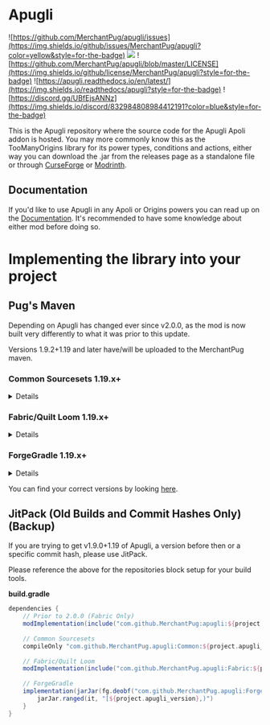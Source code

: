 # Apugli
![https://github.com/MerchantPug/apugli/issues](https://img.shields.io/github/issues/MerchantPug/apugli?color=yellow&style=for-the-badge) ![](https://img.shields.io/github/issues-pr/MerchantPug/apugli?color=lime&style=for-the-badge) ![https://github.com/MerchantPug/apugli/blob/master/LICENSE](https://img.shields.io/github/license/MerchantPug/apugli?style=for-the-badge) ![https://apugli.readthedocs.io/en/latest/](https://img.shields.io/readthedocs/apugli?style=for-the-badge) ![https://discord.gg/UBfEjsANNz](https://img.shields.io/discord/832984808984412191?color=blue&style=for-the-badge)

This is the Apugli repository where the source code for the Apugli Apoli addon is hosted. You may more commonly know this as the TooManyOrigins library for its power types, conditions and actions, either way you can download the .jar from the releases page as a standalone file or through [CurseForge](https://www.curseforge.com/minecraft/mc-mods/apugli) or [Modrinth](https://modrinth.com/mod/apugli).

## Documentation
If you'd like to use Apugli in any Apoli or Origins powers you can read up on the [Documentation](https://apugli.readthedocs.io/en/latest/).
It's recommended to have some knowledge about either mod before doing so.

# Implementing the library into your project

## Pug's Maven

Depending on Apugli has changed ever since v2.0.0, as the mod is now built very differently to what it was prior to this update.

Versions 1.9.2+1.19 and later have/will be uploaded to the MerchantPug maven.

### Common Sourcesets 1.19.x+
<details>
<br>
**build.gradle**

```groovy
repositories {
    maven {
        name = "Pug's Maven"
        url = 'https://maven.merchantpug.net/releases/'
    }
    maven {
        name = "Ladysnake Libs"
        url = 'https://ladysnake.jfrog.io/artifactory/mods'
    }
    maven {
        name = "JitPack"
        url = 'https://jitpack.io'
    }
    maven {
        url = 'https://maven.cafeteria.dev'
        content {
            includeGroup 'net.adriantodt.fabricmc'
        }
    }
    maven {
        url "https://maven.shedaniel.me/"
    }
    maven {
        url "https://maven.terraformersmc.com/"
    }
    maven {
        name = "Modrinth"
        url = "https://api.modrinth.com/maven"
        content {
            includeGroup "maven.modrinth"
        }
    }
}

dependencies {
    compileOnly "net.merchantpug:Apugli:${project.apugli_version}-common"
}
```
</details>

### Fabric/Quilt Loom 1.19.x+
<details>
<br>
**build.gradle**

```groovy
repositories {
    maven {
        name = "Pug's Maven"
        url = 'https://maven.merchantpug.net/releases/'
    }
    maven {
        name = "Ladysnake Libs"
        url = 'https://ladysnake.jfrog.io/artifactory/mods'
    }
    maven {
        name = "JitPack"
        url = 'https://jitpack.io'
    }
    maven {
        url = 'https://maven.cafeteria.dev'
        content {
            includeGroup 'net.adriantodt.fabricmc'
        }
    }
    maven {
        name = "Shedaniel"
        url "https://maven.shedaniel.me/"
    }
    maven {
        name = "TerraformersMC"
        url "https://maven.terraformersmc.com/"
    }
    maven {
        name = "Modrinth"
        url = "https://api.modrinth.com/maven"
        content {
            includeGroup "maven.modrinth"
        }
    }
}

dependencies {
    modImplementation(include("net.merchantpug:Apugli:${project.apugli_version}-fabric"))
}
```
You are able to remove the `include` block if you don't wish to include Apugli inside your jar.
</details>

### ForgeGradle 1.19.x+
<details>
<br>
**build.gradle**

```groovy
repositories {
    maven { 
        url 'https://maven.theillusivec4.top'
    }
    maven {
        name = "JitPack"
        url = 'https://jitpack.io'
    }
}

dependencies {
    implementation(jarJar(fg.deobf("net.merchantpug:Apugli:${project.apugli_version}-forge"))) {
        jarJar.ranged(it, "[${project.apugli_version},)")
    }
}
```
You are able to remove the `jarJar` blocks if you don't wish to include Apugli inside your jar.
</details>

You can find your correct versions by looking [here](https://maven.merchantpug.net/#/releases/net/merchantpug/Apugli).

## JitPack (Old Builds and Commit Hashes Only) (Backup)

If you are trying to get v1.9.0+1.19 of Apugli, a version before then or a specific commit hash, please use JitPack.

Please reference the above for the repositories block setup for your build tools.

**build.gradle**

```groovy
dependencies {
    // Prior to 2.0.0 (Fabric Only)
    modImplementation(include("com.github.MerchantPug:apugli:${project.apugli_version}"))
    
    // Common Sourcesets
    compileOnly "com.github.MerchantPug.apugli:Common:${project.apugli_version}"
    
    // Fabric/Quilt Loom
    modImplementation(include("com.github.MerchantPug.apugli:Fabric:${project.apugli_version}"))
    
    // ForgeGradle
    implementation(jarJar(fg.deobf("com.github.MerchantPug.apugli:Forge:${project.apugli_version}"))) {
        jarJar.ranged(it, "[${project.apugli_version},)")
    }
}
```